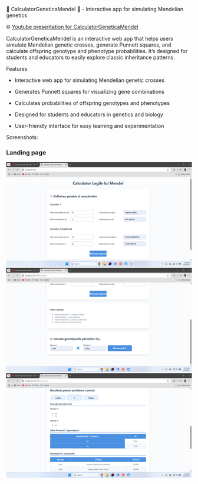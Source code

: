 🧬 CalculatorGeneticaMendel 🧬 - Interactive app for simulating Mendelian genetics

🌐 [Youtube presentation for CalculatorGeneticaMendel](https://www.youtube.com/watch?v=8v7vW4NLC3g&t=1s)

CalculatorGeneticaMendel is an interactive web app that helps users simulate Mendelian genetic crosses, generate Punnett squares, and calculate offspring genotype and phenotype probabilities. It’s designed for students and educators to easily explore classic inheritance patterns.

Features

- Interactive web app for simulating Mendelian genetic crosses

- Generates Punnett squares for visualizing gene combinations

- Calculates probabilities of offspring genotypes and phenotypes

- Designed for students and educators in genetics and biology

- User-friendly interface for easy learning and experimentation

Screenshots:

### Landing page
![Landing page - variantă 1](screenshots/home.png)   
![Landing page - variantă 1](screenshots/home2.png)   
![Landing page - variantă 1](screenshots/home3.png)   

